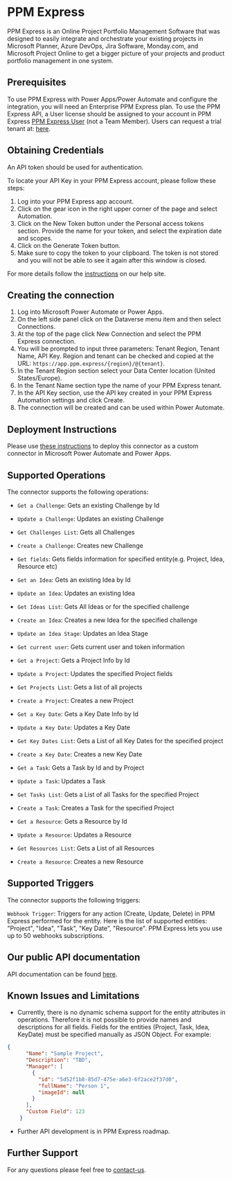 # PPM Express

PPM Express is an Online Project Portfolio Management Software that was designed to easily integrate and orchestrate your existing projects in Microsoft Planner, Azure DevOps, Jira Software, Monday.com, and Microsoft Project Online to get a bigger picture of your projects and product portfolio management in one system.

## Prerequisites

To use PPM Express with Power Apps/Power Automate and configure the integration, you will need an Enterprise PPM Express plan. To use the PPM Express API, a User license should be assigned to your account in PPM Express [PPM Express User](https://help.ppm.express/89495-ppm-express-settings/people-management?from_search=88585429#section-0) (not a Team Member). Users can request a trial tenant at: [here](https://ppm.express/trial/).

## Obtaining Credentials

An API token should be used for authentication.

To locate your API Key in your PPM Express account, please follow these steps:

1. Log into your PPM Express app account.
2. Click on the gear icon in the right upper corner of the page and select Automation.
3. Click on the New Token button under the Personal access tokens section.
Provide the name for your token, and select the expiration date and scopes.
4. Click on the Generate Token button.
5. Make sure to copy the token to your clipboard. The token is not stored and you will not be able to see it again after this window is closed.

For more details follow the [instructions](https://help.ppm.express/public-api/1177935-automation-api-settings-in-ppm-express) on our help site.

## Creating the connection

1. Log into Microsoft Power Automate or Power Apps.
2. On the left side panel click on the Dataverse menu item and then select Connections.
3. At the top of the page click New Connection and select the PPM Express connection.
4. You will be prompted to input three parameters: Tenant Region, Tenant Name, API Key. Region and tenant can be checked and copied at the URL: `https://app.ppm.express/{region}/@{tenant}`.
5. In the Tenant Region section select your Data Center location (United States/Europe).  
6. In the Tenant Name section type the name of your PPM Express tenant.
7. In the API Key section, use the API key created in your PPM Express Automation settings and click Create.
8. The connection will be created and can be used within Power Automate.

## Deployment Instructions

Please use [these instructions](https://docs.microsoft.com/en-us/connectors/custom-connectors/paconn-cli) to deploy this connector as a custom connector in Microsoft Power Automate and Power Apps.

## Supported Operations

The connector supports the following operations:

- `Get a Challenge`: Gets an existing Challenge by Id
- `Update a Challenge`: Updates an existing Challenge
- `Get Challenges List`: Gets all Challenges
- `Create a Challenge`: Creates new Challenge

- `Get fields`: Gets fields information for specified entity(e.g. Project, Idea, Resource etc)

- `Get an Idea`: Gets an existing Idea by Id
- `Update an Idea`: Updates an existing Idea
- `Get Ideas List`: Gets All Ideas or for the specified challenge
- `Create an Idea`: Creates a new Idea for the specified challenge
- `Update an Idea Stage`: Updates an Idea Stage

- `Get current user`: Gets current user and token information

- `Get a Project`: Gets a Project Info by Id
- `Update a Project`: Updates the specified Project fields
- `Get Projects List`: Gets a list of all projects
- `Create a Project`: Creates a new Project

- `Get a Key Date`: Gets a Key Date Info by Id
- `Update a Key Date`: Updates a Key Date
- `Get Key Dates List`: Gets a List of all Key Dates for the specified project
- `Create a Key Date`: Creates a new Key Date

- `Get a Task`: Gets a Task by Id and by Project
- `Update a Task`: Updates a Task
- `Get Tasks List`: Gets a List of all Tasks for the specified Project
- `Create a Task`: Creates a Task for the specified Project

- `Get a Resource`: Gets a Resource by Id
- `Update a Resource`: Updates a Resource
- `Get Resources List`: Gets a List of all Resources
- `Create a Resource`: Creates a new Resource

## Supported Triggers

The connector supports the following triggers:

`Webhook Trigger`: Triggers for any action (Create, Update, Delete) in PPM Express performed for the entity.
Here is the list of supported entities:
"Project", "Idea", "Task", "Key Date", "Resource". PPM Express lets you use up to 50 webhooks subscriptions.

## Our public API documentation

API documentation can be found [here](https://api-us.ppm.express/index.html).

## Known Issues and Limitations

- Currently, there is no dynamic schema support for the entity attributes in operations. Therefore it is not possible to provide names and descriptions for all fields. Fields for the entities (Project, Task, Idea, KeyDate) must be specified manually as JSON Object. For example:

```json
{
      "Name": "Sample Project",
      "Description": "TBD",
      "Manager": [
        {
          "id": "5d52f1b8-85d7-475e-a6e3-6f2ace2f37d0",
          "fullName": "Person 1",
          "imageId": null
        }
      ],
      "Custom Field": 123
    }
```

- Further API development is in PPM Express roadmap.

## Further Support

For any questions please feel free to [contact-us](https://ppm.express/contact-us/).
